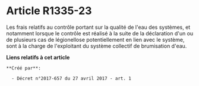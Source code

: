 # Article R1335-23

Les frais relatifs au contrôle portant sur la qualité de l'eau des systèmes, et notamment lorsque le contrôle est réalisé à
la suite de la déclaration d'un ou de plusieurs cas de légionellose potentiellement en lien avec le système, sont à la charge
de l'exploitant du système collectif de brumisation d'eau.

**Liens relatifs à cet article**

	**Créé par**:

	  - Décret n°2017-657 du 27 avril 2017 - art. 1
